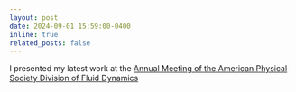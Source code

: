 ```yaml
---
layout: post
date: 2024-09-01 15:59:00-0400
inline: true
related_posts: false
---
```


I presented my latest work at the [Annual Meeting of the American Physical Society Division of Fluid Dynamics](https://meetings.aps.org/Meeting/DFD24/Session/X10)
